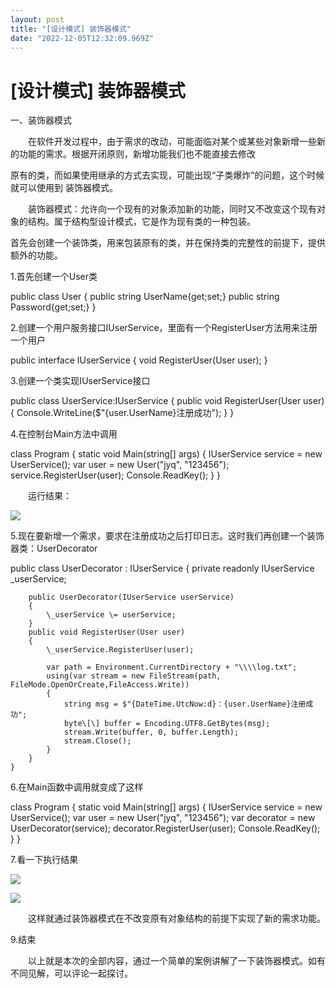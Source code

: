 ```yaml
---
layout: post
title: "[设计模式] 装饰器模式"
date: "2022-12-05T12:32:09.969Z"
---
```

\[设计模式\] 装饰器模式
==============

一、装饰器模式

　　在软件开发过程中，由于需求的改动，可能面临对某个或某些对象新增一些新的功能的需求。根据开闭原则，新增功能我们也不能直接去修改

原有的类，而如果使用继承的方式去实现，可能出现“子类爆炸”的问题，这个时候就可以使用到 装饰器模式。

　　装饰器模式：允许向一个现有的对象添加新的功能，同时又不改变这个现有对象的结构。属于结构型设计模式，它是作为现有类的一种包装。

首先会创建一个装饰类，用来包装原有的类，并在保持类的完整性的前提下，提供额外的功能。

1.首先创建一个User类　

public class User
{
    public string UserName{get;set;}
    public string Password{get;set;}
}

2.创建一个用户服务接口IUserService，里面有一个RegisterUser方法用来注册一个用户

public interface IUserService
{
    void RegisterUser(User user);
}    

3.创建一个类实现IUserService接口

public class UserService:IUserService
{
    public void RegisterUser(User user)
    {
        Console.WriteLine($"{user.UserName}注册成功");
    }
}        

4.在控制台Main方法中调用

class Program
    {
        static void Main(string\[\] args)
        {
            IUserService service \= new UserService();
            var user = new User("jyq", "123456");
            service.RegisterUser(user);
            Console.ReadKey();
        }
    }

　　运行结果：

![](https://img2023.cnblogs.com/blog/2914220/202212/2914220-20221205172234055-162031764.png)

5.现在要新增一个需求，要求在注册成功之后打印日志。这时我们再创建一个装饰器类：UserDecorator

public class UserDecorator : IUserService
    {
        private readonly IUserService \_userService;

        public UserDecorator(IUserService userService)
        {
            \_userService \= userService;
        }
        public void RegisterUser(User user)
        {
            \_userService.RegisterUser(user);

            var path = Environment.CurrentDirectory + "\\\\log.txt";
            using(var stream = new FileStream(path, FileMode.OpenOrCreate,FileAccess.Write))
            {
                string msg = $"{DateTime.UtcNow:d}：{user.UserName}注册成功";
                byte\[\] buffer = Encoding.UTF8.GetBytes(msg);
                stream.Write(buffer, 0, buffer.Length);
                stream.Close();
            }
        }
    }

6.在Main函数中调用就变成了这样　

class Program
    {
        static void Main(string\[\] args)
        {
            IUserService service \= new UserService();
            var user = new User("jyq", "123456");
            var decorator = new UserDecorator(service);
            decorator.RegisterUser(user);
            Console.ReadKey();
        }
    }

7.看一下执行结果

![](https://img2023.cnblogs.com/blog/2914220/202212/2914220-20221205173925302-1996479527.png)

![](https://img2023.cnblogs.com/blog/2914220/202212/2914220-20221205173936370-1632572653.png)

　　这样就通过装饰器模式在不改变原有对象结构的前提下实现了新的需求功能。

9.结束

　　以上就是本次的全部内容，通过一个简单的案例讲解了一下装饰器模式。如有不同见解，可以评论一起探讨。